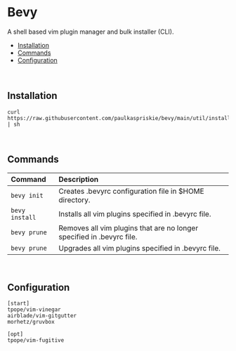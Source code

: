 # Bevy
A shell based vim plugin manager and bulk installer (CLI).
- [Installation](#installation)
- [Commands](#commands)
- [Configuration](#configuration)

<br/>

## Installation
```shell
curl https://raw.githubusercontent.com/paulkaspriskie/bevy/main/util/install.sh | sh
```

<br/>

## Commands
| Command | Description |
| :------ | :---------- |
| `bevy init` | Creates .bevyrc configuration file in $HOME directory. |
| `bevy install` | Installs all vim plugins specified in .bevyrc file. |
| `bevy prune` | Removes all vim plugins that are no longer specified in .bevyrc file. |
| `bevy prune` | Upgrades all vim plugins specified in .bevyrc file. |

<br/>

## Configuration
```
[start]
tpope/vim-vinegar
airblade/vim-gitgutter
morhetz/gruvbox

[opt]
tpope/vim-fugitive
```